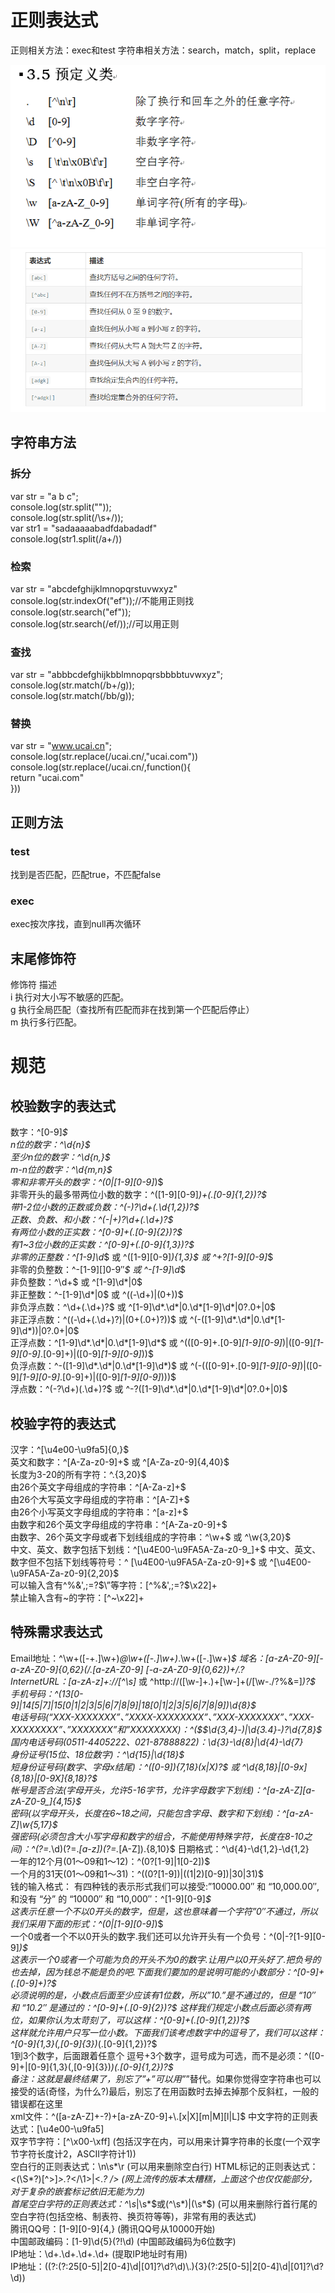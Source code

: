 # 正则表达式
正则相关方法：exec和test
字符串相关方法：search，match，split，replace

<img src="./1.png" alt="">
<img src="./2.png" alt="">

## 字符串方法
### 拆分
 var str = "a   b       c";   
    console.log(str.split(""));  
    console.log(str.split(/\s+/));  
var str1 = "sadaaaaabadfdabadadf"  
    console.log(str1.split(/a+/))  
### 检索
var str = "abcdefghijklmnopqrstuvwxyz"  
        console.log(str.indexOf("ef"));//不能用正则找  
        console.log(str.search("ef"));  
        console.log(str.search(/ef/));//可以用正则  
### 查找
 var str = "abbbcdefghijkbblmnopqrsbbbbtuvwxyz";  
        console.log(str.match(/b+/g));  
        console.log(str.match(/bb/g));  
### 替换
var str = "www.ucai.cn";  
console.log(str.replace(/ucai\.cn/,"ucai.com"))  
console.log(str.replace(/ucai\.cn/,function(){    
    return "ucai.com"  
    }))  

##  正则方法

### test

找到是否匹配，匹配true，不匹配false  
### exec

exec按次序找，直到null再次循环

## 末尾修饰符
修饰符	描述  
i	执行对大小写不敏感的匹配。  
g	执行全局匹配（查找所有匹配而非在找到第一个匹配后停止）  
m	执行多行匹配。  




# 规范
## 校验数字的表达式  
数字：^[0-9]*$   
n位的数字：^\d{n}$  
至少n位的数字：^\d{n,}$  
m-n位的数字：^\d{m,n}$  
零和非零开头的数字：^(0|[1-9][0-9]*)$  
非零开头的最多带两位小数的数字：^([1-9][0-9]*)+(.[0-9]{1,2})?$  
带1-2位小数的正数或负数：^(\-)?\d+(\.\d{1,2})?$  
正数、负数、和小数：^(\-|\+)?\d+(\.\d+)?$  
有两位小数的正实数：^[0-9]+(.[0-9]{2})?$  
有1~3位小数的正实数：^[0-9]+(.[0-9]{1,3})?$    
非零的正整数：^[1-9]\d*$ 或 ^([1-9][0-9]*){1,3}$ 或 ^\+?[1-9][0-9]*$  
非零的负整数：^\-[1-9][]0-9″*$ 或 ^-[1-9]\d*$  
非负整数：^\d+$ 或 ^[1-9]\d*|0$  
非正整数：^-[1-9]\d*|0$ 或 ^((-\d+)|(0+))$  
非负浮点数：^\d+(\.\d+)?$ 或 ^[1-9]\d*\.\d*|0\.\d*[1-9]\d*|0?\.0+|0$  
非正浮点数：^((-\d+(\.\d+)?)|(0+(\.0+)?))$ 或 ^(-([1-9]\d*\.\d*|0\.\d*[1-9]\d*))|0?\.0+|0$  
正浮点数：^[1-9]\d*\.\d*|0\.\d*[1-9]\d*$ 或 ^(([0-9]+\.[0-9]*[1-9][0-9]*)|([0-9]*[1-9][0-9]*\.[0-9]+)|([0-9]*[1-9][0-9]*))$  
负浮点数：^-([1-9]\d*\.\d*|0\.\d*[1-9]\d*)$ 或 ^(-(([0-9]+\.[0-9]*[1-9][0-9]*)|([0-9]*[1-9][0-9]*\.[0-9]+)|([0-9]*[1-9][0-9]*)))$  
浮点数：^(-?\d+)(\.\d+)?$ 或 ^-?([1-9]\d*\.\d*|0\.\d*[1-9]\d*|0?\.0+|0)$  
## 校验字符的表达式  
汉字：^[\u4e00-\u9fa5]{0,}$    
英文和数字：^[A-Za-z0-9]+$ 或 ^[A-Za-z0-9]{4,40}$   
长度为3-20的所有字符：^.{3,20}$  
由26个英文字母组成的字符串：^[A-Za-z]+$  
由26个大写英文字母组成的字符串：^[A-Z]+$  
由26个小写英文字母组成的字符串：^[a-z]+$  
由数字和26个英文字母组成的字符串：^[A-Za-z0-9]+$  
由数字、26个英文字母或者下划线组成的字符串：^\w+$ 或 ^\w{3,20}$   
中文、英文、数字包括下划线：^[\u4E00-\u9FA5A-Za-z0-9_]+$
中文、英文、数字但不包括下划线等符号：^         [\u4E00-\u9FA5A-Za-z0-9]+$ 或 ^[\u4E00-\u9FA5A-Za-z0-9]{2,20}$   
可以输入含有^%&',;=?$\”等字符：[^%&',;=?$\x22]+  
禁止输入含有~的字符：[^~\x22]+   
## 特殊需求表达式
Email地址：^\w+([-+.]\w+)*@\w+([-.]\w+)*\.\w+([-.]\w+)*$
域名：[a-zA-Z0-9][-a-zA-Z0-9]{0,62}(/.[a-zA-Z0-9]  [-a-zA-Z0-9]{0,62})+/.?  
InternetURL：[a-zA-z]+://[^\s]* 或 ^http://([\w-]+\.)+[\w-]+(/[\w-./?%&=]*)?$  
手机号码：^(13[0-9]|14[5|7]|15[0|1|2|3|5|6|7|8|9]|18[0|1|2|3|5|6|7|8|9])\d{8}$  
电话号码(“XXX-XXXXXXX”、”XXXX-XXXXXXXX”、”XXX-XXXXXXX”、”XXX-XXXXXXXX”、”XXXXXXX”和”XXXXXXXX)：^($$\d{3,4}-)|\d{3.4}-)?\d{7,8}$  
国内电话号码(0511-4405222、021-87888822)：\d{3}-\d{8}|\d{4}-\d{7}  
身份证号(15位、18位数字)：^\d{15}|\d{18}$  
短身份证号码(数字、字母x结尾)：^([0-9]){7,18}(x|X)?$ 或 ^\d{8,18}|[0-9x]{8,18}|[0-9X]{8,18}?$  
帐号是否合法(字母开头，允许5-16字节，允许字母数字下划线)：^[a-zA-Z][a-zA-Z0-9_]{4,15}$  
密码(以字母开头，长度在6~18之间，只能包含字母、数字和下划线)：^[a-zA-Z]\w{5,17}$  
强密码(必须包含大小写字母和数字的组合，不能使用特殊字符，长度在8-10之间)：^(?=.*\d)(?=.*[a-z])(?=.*[A-Z]).{8,10}$
日期格式：^\d{4}-\d{1,2}-\d{1,2}  
一年的12个月(01～09和1～12)：^(0?[1-9]|1[0-2])$  
一个月的31天(01～09和1～31)：^((0?[1-9])|((1|2)[0-9])|30|31)$  
钱的输入格式：
有四种钱的表示形式我们可以接受:”10000.00″ 和 “10,000.00″, 和没有 “分” 的 “10000″ 和 “10,000″：^[1-9][0-9]*$  
这表示任意一个不以0开头的数字，但是，这也意味着一个字符”0″不通过，所以我们采用下面的形式：^(0|[1-9][0-9]*)$  
一个0或者一个不以0开头的数字.我们还可以允许开头有一个负号：^(0|-?[1-9][0-9]*)$  
这表示一个0或者一个可能为负的开头不为0的数字.让用户以0开头好了.把负号的也去掉，因为钱总不能是负的吧.下面我们要加的是说明可能的小数部分：^[0-9]+(.[0-9]+)?$  
必须说明的是，小数点后面至少应该有1位数，所以”10.”是不通过的，但是 “10″ 和 “10.2″ 是通过的：^[0-9]+(.[0-9]{2})?$
这样我们规定小数点后面必须有两位，如果你认为太苛刻了，可以这样：^[0-9]+(.[0-9]{1,2})?$  
这样就允许用户只写一位小数。下面我们该考虑数字中的逗号了，我们可以这样：^[0-9]{1,3}(,[0-9]{3})*(.[0-9]{1,2})?$  
1到3个数字，后面跟着任意个 逗号+3个数字，逗号成为可选，而不是必须：^([0-9]+|[0-9]{1,3}(,[0-9]{3})*)(.[0-9]{1,2})?$  
备注：这就是最终结果了，别忘了”+”可以用”*”替代。如果你觉得空字符串也可以接受的话(奇怪，为什么?)最后，别忘了在用函数时去掉去掉那个反斜杠，一般的错误都在这里  
xml文件：^([a-zA-Z]+-?)+[a-zA-Z0-9]+\\.[x|X][m|M][l|L]$
中文字符的正则表达式：[\u4e00-\u9fa5]  
双字节字符：[^\x00-\xff] (包括汉字在内，可以用来计算字符串的长度(一个双字节字符长度计2，ASCII字符计1))    
空白行的正则表达式：\n\s*\r (可以用来删除空白行)
HTML标记的正则表达式：<(\S*?)[^>]*>.*?</\1>|<.*? /> (网上流传的版本太糟糕，上面这个也仅仅能部分，对于复杂的嵌套标记依旧无能为力)  
首尾空白字符的正则表达式：^\s*|\s*$或(^\s*)|(\s*$) (可以用来删除行首行尾的空白字符(包括空格、制表符、换页符等等)，非常有用的表达式)  
腾讯QQ号：[1-9][0-9]{4,} (腾讯QQ号从10000开始)  
中国邮政编码：[1-9]\d{5}(?!\d) (中国邮政编码为6位数字)  
IP地址：\d+\.\d+\.\d+\.\d+ (提取IP地址时有用)  
IP地址：((?:(?:25[0-5]|2[0-4]\\d|[01]?\\d?\\d)\\.){3}(?:25[0-5]|2[0-4]\\d|[01]?\\d?\\d))  
